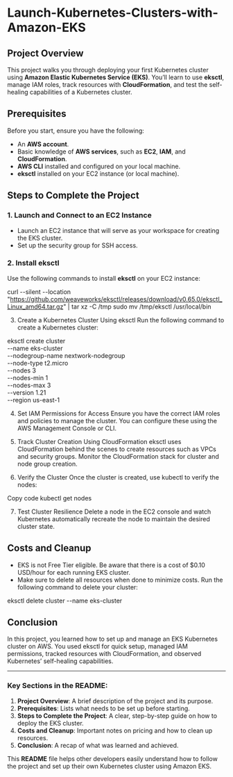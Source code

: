 # Launch-Kubernetes-Clusters-with-Amazon-EKS

## Project Overview
This project walks you through deploying your first Kubernetes cluster using **Amazon Elastic Kubernetes Service (EKS)**. You’ll learn to use **eksctl**, manage IAM roles, track resources with **CloudFormation**, and test the self-healing capabilities of a Kubernetes cluster.

## Prerequisites
Before you start, ensure you have the following:
- An **AWS account**.
- Basic knowledge of **AWS services**, such as **EC2**, **IAM**, and **CloudFormation**.
- **AWS CLI** installed and configured on your local machine.
- **eksctl** installed on your EC2 instance (or local machine).

## Steps to Complete the Project

### 1. Launch and Connect to an EC2 Instance
- Launch an EC2 instance that will serve as your workspace for creating the EKS cluster.
- Set up the security group for SSH access.

### 2. Install **eksctl**
Use the following commands to install **eksctl** on your EC2 instance:

curl --silent --location "https://github.com/weaveworks/eksctl/releases/download/v0.65.0/eksctl_Linux_amd64.tar.gz" | tar xz -C /tmp
sudo mv /tmp/eksctl /usr/local/bin

3. Create a Kubernetes Cluster Using eksctl
Run the following command to create a Kubernetes cluster:

eksctl create cluster \
--name eks-cluster \
--nodegroup-name nextwork-nodegroup \
--node-type t2.micro \
--nodes 3 \
--nodes-min 1 \
--nodes-max 3 \
--version 1.21 \
--region us-east-1

4. Set IAM Permissions for Access
Ensure you have the correct IAM roles and policies to manage the cluster. You can configure these using the AWS Management Console or CLI.

5. Track Cluster Creation Using CloudFormation
eksctl uses CloudFormation behind the scenes to create resources such as VPCs and security groups. Monitor the CloudFormation stack for cluster and node group creation.

6. Verify the Cluster
Once the cluster is created, use kubectl to verify the nodes:

Copy code
kubectl get nodes

7. Test Cluster Resilience
Delete a node in the EC2 console and watch Kubernetes automatically recreate the node to maintain the desired cluster state.

## Costs and Cleanup
* EKS is not Free Tier eligible. Be aware that there is a cost of $0.10 USD/hour for each running EKS cluster.
* Make sure to delete all resources when done to minimize costs.
Run the following command to delete your cluster:

eksctl delete cluster --name eks-cluster

## Conclusion
In this project, you learned how to set up and manage an EKS Kubernetes cluster on AWS. You used eksctl for quick setup, managed IAM permissions, tracked resources with CloudFormation, and observed Kubernetes’ self-healing capabilities.


---

### Key Sections in the README:
1. **Project Overview**: A brief description of the project and its purpose.
2. **Prerequisites**: Lists what needs to be set up before starting.
3. **Steps to Complete the Project**: A clear, step-by-step guide on how to deploy the EKS cluster.
4. **Costs and Cleanup**: Important notes on pricing and how to clean up resources.
5. **Conclusion**: A recap of what was learned and achieved.

This **README** file helps other developers easily understand how to follow the project and set up their own Kubernetes cluster using Amazon EKS.
